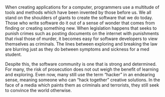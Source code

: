 When creating applications for a computer, programmers use a multitude of tools
and methods which have been invented by those  before us. We all stand on the
shoulders of giants to create the software that we do today. Those who write
software do it out of a sense of wonder that comes from finding or creating
something new. When legislation happens that seeks to punish crimes such as
posting documents on the internet with punishments that rival those of murder,
it becomes easy for software developers to view themselves as criminals. The
lines between exploring and breaking the law are blurring just as they do
between symptoms and sickness for a med student. 

Despite this, the software community is one that is strong and determined. For
many, the risk of prosecution does not out weigh the benefit of learning and
exploring. Even now, many still use the term “hacker” in an endearing sense,
meaning someone who can “hack together” creative solutions. In the face of a
media which paints them as criminals and terrorists, they still seek to convince
the world otherwise.
